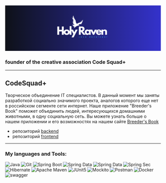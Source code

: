 
![header](acces/header.png)

### founder of the creative association Code Squad+

---

## CodeSquad+

Творческое объединение IT специалистов. В данный момент мы заняты разработкой социально значимого проекта, аналогов которого еще нет в российском сегменте сети интернет. Наше приложение "Breeder's Book" поможет объединить людей, интересующихся домашними животными, в одну социальную сеть. Вы можете узнать больше о нашем приложении и его возможностях на нашем сайте  [Breeder's Book](breedersbook.ru)

- репозиторий [backend](https://github.com/Holy-Raven/breedersbook)
- репозиторий [frontend](https://github.com/OlgaOlgar47/breeders-book-frontend)

---

### My languages and Tools:
![Java](https://img.shields.io/badge/-Java-090909?style=for-the-badge&logo=openJDK&logoColor=orange)
![Git](https://img.shields.io/badge/-Git-090909?style=for-the-badge&logo=Git&logoColor=F05032)
![Spring Boot](https://img.shields.io/badge/-Spring%20Boot-090909?style=for-the-badge&logo=SpringBoot&logoColor=6DB33F)
![Spring Data](https://img.shields.io/badge/-Spring%20Data%20JPA-090909?style=for-the-badge&logo=Spring&logoColor=6DB33F)
![Spring Data](https://img.shields.io/badge/-Spring%20Data%20JDBC-090909?style=for-the-badge&logo=Spring&logoColor=6DB33F)
![Spring Sec](https://img.shields.io/badge/-Spring%20Securty-090909?style=for-the-badge&logo=SpringSecurity&logoColor=6DB33F)
![Hibernate](https://img.shields.io/badge/-Hibernate-090909?style=for-the-badge&logo=Hibernate&logoColor=59666C)
![Apache Maven](https://img.shields.io/badge/-Maven-090909?style=for-the-badge&logo=ApacheMaven&logoColor=C71A36)
![JUnit5](https://img.shields.io/badge/-JUnit5-090909?style=for-the-badge&logo=JUnit5&logoColor=25A162)
![Mockito](https://img.shields.io/badge/-MOCKITO-090909?style=for-the-badge&logo=JUnit5&logoColor=25A162)
![Postman](https://img.shields.io/badge/-Postman-090909?style=for-the-badge&logo=Postman&logoColor=FF6C37)
![Docker](https://img.shields.io/badge/-Docker-090909?style=for-the-badge&logo=Docker&logoColor=2496ED)
![swagger](https://img.shields.io/badge/-Swagger-090909?style=for-the-badge&logo=Swagger&logoColor=85EA2D)





